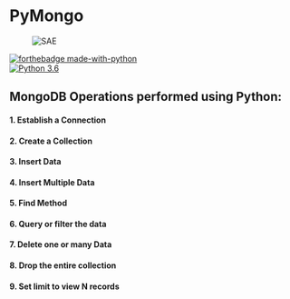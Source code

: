 # PyMongo

<figure>
    <img src="https://scotch-res.cloudinary.com/image/upload/w_1050,q_auto:good,f_auto/media/1/OvQmgluRTe5alZTfiQK0_getting-started-with-python-mongo.jpg" alt="SAE" title="" />
</figure>

[![forthebadge made-with-python](http://ForTheBadge.com/images/badges/made-with-python.svg)](https://www.python.org/)                 
[![Python 3.6](https://img.shields.io/badge/python-3.6-blue.svg)](https://www.python.org/downloads/release/python-360/) 


## MongoDB Operations performed using Python:

#### 1. Establish a Connection
#### 2. Create a Collection
#### 3. Insert Data
#### 4. Insert Multiple Data
#### 5. Find Method
#### 6. Query or filter the data
#### 7. Delete one or many Data
#### 8. Drop the entire collection
#### 9. Set limit to view N records
